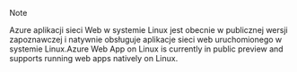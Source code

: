 > [!NOTE]
> <span data-ttu-id="78189-101">Azure aplikacji sieci Web w systemie Linux jest obecnie w publicznej wersji zapoznawczej i natywnie obsługuje aplikacje sieci web uruchomionego w systemie Linux.</span><span class="sxs-lookup"><span data-stu-id="78189-101">Azure Web App on Linux is currently in public preview and supports running web apps natively on Linux.</span></span>
>



